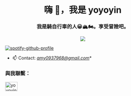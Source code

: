 <h1 align="center">嗨 👋，我是 yoyoyin</h1>
<h3 align="center">我是騎自行車的人😀🏔🏍。享受冒險吧。</h3>

<p align="center">
  <img src="https://media.giphy.com/media/ule4vhcY1xEKQ/giphy.gif">
</p>

[![spotify-github-profile](https://spotify-github-profile.vercel.app/api/view?uid=zoe_0902&cover_image=true&theme=default&bar_color=fedcf3&bar_color_cover=false)](https://spotify-github-profile.vercel.app/api/view?uid=zoe_0902&redirect=true)



- 📫 Contact: *amy0937968@gmail.com**

<h3 align="left">與我聯繫：</h3>
<p align="left">
<a href="https://instagram.com/yoyoyin_0902" target="空白"><img align="center" src="https://raw.githubusercontent.com/rahuldkjain/github-profile-readme-generator/master/src/images/icons/Social/instagram.svg" alt=" yoyoyin_0902" height="30" width="40" /></a>
</p>


